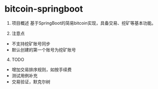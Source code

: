 # bitcoin-springboot
1. 项目概述
基于SpringBoot的简易bitcoin实现，具备交易、挖矿等基本功能。

2. 注意点
- 不支持挖矿账号同步
- 默认创建的第一个账号为挖矿账号
4. TODO
- 增加交易排序规则，如按手续费
- 测试用例补充
- 交易验证，默克尔树
